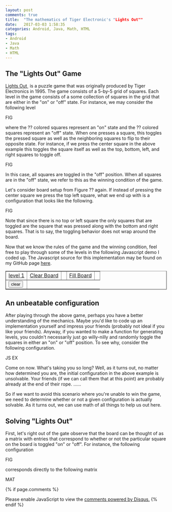 ```yaml
---
layout: post
comments: true
title:  "The mathematics of Tiger Electronic's "Lights Out""
date:   2017-03-03 1:58:35
categories: Android, Java, Math, HTML
tags:
- Android
- Java
- Math
- HTML
---
```


<script src="https://cdn.mathjax.org/mathjax/latest/MathJax.js?config=TeX-AMS-MML_HTMLorMML" type="text/javascript"></script>

<script>

    NUM_ROWS = 5;
    NUM_COLS = 5;

    function getXYCoordsFromLight(light) {
        var res = light.split("_");

        var x = parseInt(res[0]);
        var y = parseInt(res[1]);    

        return [x,y]; 
    }

    function getLightFromXYCoords(x, y) {
        return ( x.toString() + "_" + y.toString() );
    }

    function turnLightOff(light) {
        document.lightsform.elements[light].checked = 0;
    }

    function turnLightOn(light) {
        document.lightsform.elements[light].checked = 1;
    }

    function isLightOn(light) {
        return document.lightsform.elements[light].checked == 1;
    }

    function toggleLight(light) {
        if (isLightOn(light)) {
            turnLightOff(light);
        }
        else {
            turnLightOn(light); 
        }
    }

    function clearBoard() {
        for(var x = 0; x < NUM_ROWS; x++) {
            for(var y = 0; y < NUM_COLS; y++) {
                light = x.toString() + "_" + y.toString();            
                turnLightOff(light);
            }
        }
    }

    function fillBoard() {
        for(var x = 0; x < NUM_ROWS; x++) {
            for(var y = 0; y < NUM_COLS; y++) {
                light = x.toString() + "_" + y.toString();            
                turnLightOn(light);
            }
        }
    }

    function isLightOutOfBounds(light) {
        coords = getXYCoordsFromLight(light); 
        var x = coords[0];
        var y = coords[1]; 

        return ( x >= NUM_ROWS || x < 0 || y >= NUM_COLS || y < 0 );   
    }

    function isLightOn(light) {    
        return (document.lightsform.elements[light].checked == 1);
    }

    function lightPressed(light) {
        coords = getXYCoordsFromLight(light);

        var x = coords[0];
        var y = coords[1]; 

        var top = x - 1;
        var bot = x + 1;
        var left = y - 1;
        var right = y + 1; 

        top_y = getLightFromXYCoords(top, y); 
        if ( !isLightOutOfBounds( top_y ) ) {
            toggleLight( top_y );  
        }

        bot_y = getLightFromXYCoords(bot, y); 
        if ( !isLightOutOfBounds(bot_y) ) {
            toggleLight(bot_y); 
        }

        x_left = getLightFromXYCoords(x, left); 
        if ( !isLightOutOfBounds(x_left) ) {
            toggleLight(x_left); 
        }

        x_right = getLightFromXYCoords(x, right); 
        if ( !isLightOutOfBounds(x_right) ) {
            toggleLight(x_right); 
        }

        if (checkVictory()) {
            alert("\nYou Won!!\n");
        }

    }

    function checkVictory() {
        for(var x = 0; x < NUM_ROWS; x++) {
            for(var y = 0; y < NUM_COLS; y++) {
                light = getLightFromXYCoords(x, y);
                if ( isLightOn(light) ) {
                    return false;
                }
            }
        }
        return true;         
    }

    function makeTableHTML() {
        var result = '<table colspec="' + Array(NUM_COLS).join("120") + '" border = 7 ';
        for (var x = 0; x < NUM_ROWS; x++) {
            result += "<tr>";
            for (var y = 0; y < NUM_COLS; y++) {
                result += "<td><input type=checkbox name=" + x.toString() + "_" + y.toString() + " onClick='lightPressed(name)'></td>";  
            }
            result += "</tr>";
        }

        result += "</table>";
        return result;
    }
            
</script>


<script async src="//pagead2.googlesyndication.com/pagead/js/adsbygoogle.js"></script>
<!-- personal_blog -->
<ins class="adsbygoogle"
     style="display:block"
     data-ad-client="ca-pub-7213376997288299"
     data-ad-slot="4540332365"
     data-ad-format="auto"></ins>
<script>
(adsbygoogle = window.adsbygoogle || []).push({});
</script>

## The "Lights Out" Game

<a target="_blank" href="https://www.amazon.com/gp/product/B000UHABZC/ref=as_li_tl?ie=UTF8&camp=1789&creative=9325&creativeASIN=B000UHABZC&linkCode=as2&tag=vprusso-20&linkId=d0ff8f519565f85c341a3fb7aa645226">Lights Out </a><img src="//ir-na.amazon-adsystem.com/e/ir?t=vprusso-20&l=am2&o=1&a=B000UHABZC" width="1" height="1" border="0" alt="" style="border:none !important; margin:0px !important;" /> is a puzzle game that was originally produced by Tiger Electronics in 1995. The game consists of a 5-by-5 grid of squares. Each level in the game consists of a some collection of squares in the grid that are either in the "on" or "off" state. For instance, we may consider the following level

FIG

where the ?? colored squares represent an "on" state and the ?? colored squares represent an "off" state. When one presses a square, this toggles the pressed square as well as the neighboring squares to flip to their opposite state. For instance, if we press the center square in the above example this toggles the square itself as well as the top, bottom, left, and right squares to toggle off. 

FIG

In this case, all squares are toggled in the "off" position. When all squares are in the "off" state, we refer to this as the winning condition of the game. 

Let's consider board setup from Figure ?? again. If instead of pressing the center square we press the top left square, what we end up with is a configuration that looks like the following. 

FIG

Note that since there is no top or left square the only squares that are toggled are the square that was pressed along with the bottom and right squares. That is to say, the toggling behavior does not wrap around the board. 

Now that we know the rules of the game and the winning condition, feel free to play through some of the levels in the following Javascript demo I coded up. The Javascript source for this implementation may be found on my GitHub page <a href="">here</a>.


<center>
    <form name=lightsform>
        <script>
            document.write(makeTableHTML());
        </script>
        <table border=1>
            <tr>
                <td><a href="javascript:level1()">level 1</a></td>
                <td><a href="javascript:clearBoard()">Clear Board</a><td>
                <td><a href="javascript:fillBoard()">Fill Board</a><td>                
            </tr>
                <td><input type="reset" value="clear"></td>
        </table>            
    </form>
</center>


## An unbeatable configuration

After playing through the above game, perhaps you have a better understanding of the mechanics. Maybe you'd like to code up an implementation yourself and impress your friends (probably not ideal if you like your friends). Anyway, if you wanted to make a function for generating levels, you couldn't necessarily just go willy-nilly and randomly toggle the squares in either an "on" or "off" position. To see why, consider the following configuration. 

JS EX

Come on now. What's taking you so long? Well, as it turns out, no matter how determined you are, the initial configuration in the above example is unsolvable. Your friends (if we can call them that at this point) are probably already at the end of their rope.  ......

So if we want to avoid this scenario where you're unable to win the game, we need to determine whether or not a given configuration is actually solvable. As it turns out, we can use math of all things to help us out here.  

## Solving "Lights Out"

First, let's right out of the gate observe that the board can be thought of as a matrix with entries that correspond to whether or not the particular square on the board is toggled "on" or "off". For instance, the following configuration

FIG

corresponds directly to the following matrix 

MAT



{% if page.comments %}
<div id="disqus_thread"></div>
<script>
    /**
     *  RECOMMENDED CONFIGURATION VARIABLES: EDIT AND UNCOMMENT THE SECTION BELOW TO INSERT DYNAMIC VALUES FROM YOUR PLATFORM OR CMS.
     *  LEARN WHY DEFINING THESE VARIABLES IS IMPORTANT: https://disqus.com/admin/universalcode/#configuration-variables
     */
    /*
    var disqus_config = function () {
        this.page.url = http://vprusso.github.io/blog/2015/welcome-to-jekyll/;  // Replace PAGE_URL with your page's canonical URL variable
        this.page.identifier = PAGE_IDENTIFIER; // Replace PAGE_IDENTIFIER with your page's unique identifier variable
    };
    */
    (function() {  // DON'T EDIT BELOW THIS LINE
        var d = document, s = d.createElement('script');
        
        s.src = '//vprusso.disqus.com/embed.js';
        
        s.setAttribute('data-timestamp', +new Date());
        (d.head || d.body).appendChild(s);
    })();
</script>
<noscript>Please enable JavaScript to view the <a href="https://disqus.com/?ref_noscript" rel="nofollow">comments powered by Disqus.</a></noscript>
{% endif %}